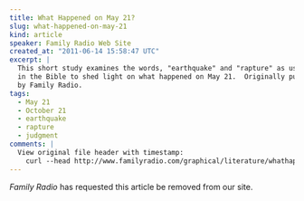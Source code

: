 ```yaml
---
title: What Happened on May 21?
slug: what-happened-on-may-21
kind: article
speaker: Family Radio Web Site
created_at: "2011-06-14 15:58:47 UTC"
excerpt: |
  This short study examines the words, "earthquake" and "rapture" as used 
  in the Bible to shed light on what happened on May 21.  Originally published
  by Family Radio.
tags:
  - May 21
  - October 21
  - earthquake
  - rapture
  - judgment
comments: |
  View original file header with timestamp:
    curl --head http://www.familyradio.com/graphical/literature/whathappened.html
---
```

*Family Radio* has requested this article be removed from our site.
